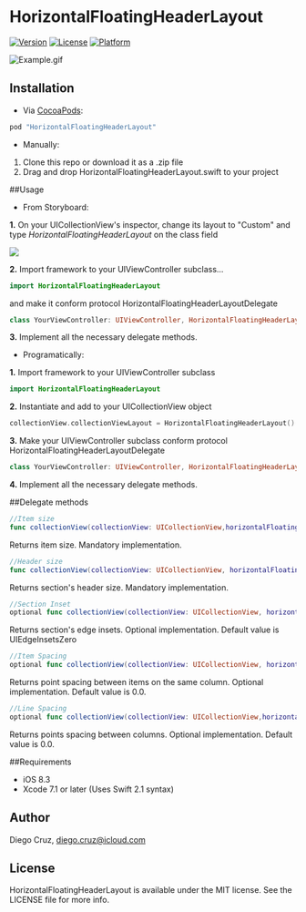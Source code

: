 # HorizontalFloatingHeaderLayout

[![Version](https://img.shields.io/cocoapods/v/HorizontalFloatingHeaderLayout.svg?style=flat)](http://cocoapods.org/pods/HorizontalFloatingHeaderLayout)
[![License](https://img.shields.io/cocoapods/l/HorizontalFloatingHeaderLayout.svg?style=flat)](http://cocoapods.org/pods/HorizontalFloatingHeaderLayout)
[![Platform](https://img.shields.io/cocoapods/p/HorizontalFloatingHeaderLayout.svg?style=flat)](http://cocoapods.org/pods/HorizontalFloatingHeaderLayout)

![Example.gif](https://raw.githubusercontent.com/cruzdiego/HorizontalFloatingHeaderLayout/master/Pod/Assets/Example.gif)


## Installation

- Via [CocoaPods](http://cocoapods.org):

```ruby
pod "HorizontalFloatingHeaderLayout"
```

- Manually:

1. Clone this repo or download it as a .zip file
2. Drag and drop HorizontalFloatingHeaderLayout.swift to your project

##Usage

- From Storyboard:

**1.** On your UICollectionView's inspector, change its layout to "Custom" and type *HorizontalFloatingHeaderLayout* on the class field

![](https://raw.githubusercontent.com/cruzdiego/HorizontalFloatingHeaderLayout/master/Pod/Assets/storyboard.png)

**2.** Import framework to your UIViewController subclass...

```swift
import HorizontalFloatingHeaderLayout
```

and make it conform protocol HorizontalFloatingHeaderLayoutDelegate

```swift
class YourViewController: UIViewController, HorizontalFloatingHeaderLayoutDelegate {
```

**3.** Implement all the necessary delegate methods.

- Programatically:

**1.** Import framework to your UIViewController subclass

```swift
import HorizontalFloatingHeaderLayout
```

**2.** Instantiate and add to your UICollectionView object

```swift
collectionView.collectionViewLayout = HorizontalFloatingHeaderLayout()
```

**3.** Make your UIViewController subclass conform protocol HorizontalFloatingHeaderLayoutDelegate

```swift
class YourViewController: UIViewController, HorizontalFloatingHeaderLayoutDelegate {
```

**4.** Implement all the necessary delegate methods.

##Delegate methods

```swift
//Item size
func collectionView(collectionView: UICollectionView,horizontalFloatingHeaderItemSizeForItemAtIndexPath indexPath:NSIndexPath) -> CGSize
```

Returns item size. Mandatory implementation.


```swift
//Header size
func collectionView(collectionView: UICollectionView, horizontalFloatingHeaderSizeForSectionAtIndex section: Int) -> CGSize
```

Returns section's header size. Mandatory implementation.

```swift
//Section Inset
optional func collectionView(collectionView: UICollectionView, horizontalFloatingHeaderSectionInsetForSectionAtIndex section: Int) -> UIEdgeInsets
```

Returns section's edge insets. Optional implementation. Default value is UIEdgeInsetsZero

```swift
//Item Spacing
optional func collectionView(collectionView: UICollectionView, horizontalFloatingHeaderItemSpacingForSectionAtIndex section: Int) -> CGFloat
```

Returns point spacing between items on the same column. Optional implementation. Default value is 0.0.

```swift
//Line Spacing
optional func collectionView(collectionView: UICollectionView,horizontalFloatingHeaderColumnSpacingForSectionAtIndex section: Int) -> CGFloat
```

Returns points spacing between columns. Optional implementation. Default value is 0.0.

##Requirements

- iOS 8.3
- Xcode 7.1 or later (Uses Swift 2.1 syntax)

## Author

Diego Cruz, diego.cruz@icloud.com

## License

HorizontalFloatingHeaderLayout is available under the MIT license. See the LICENSE file for more info.

